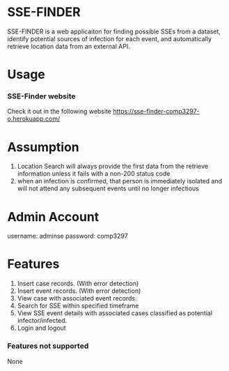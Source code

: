 # SSE-FINDER

SSE-FINDER is a web applicaiton for finding possible SSEs from a dataset, identify potential sources of infection for each event, and automatically retrieve location data from an external API. 

# Usage

### SSE-Finder website 

Check it out in the following website
https://sse-finder-comp3297-o.herokuapp.com/

# Assumption 

1. Location Search will always provide the first data from the retrieve information unless it fails with a non-200 status code
2. when an infection is confirmed, that person is immediately isolated and will not attend any subsequent events until no longer infectious

# Admin Account

username: adminse
password: comp3297


# Features

1. Insert case records. (With error detection)
2. Insert event records. (With error detection)
3. View case with associated event records.
4. Search for SSE within specified timeframe
5. View SSE event details with associated cases classified as potential infector/infected.
6. Login and logout


### Features not supported

None